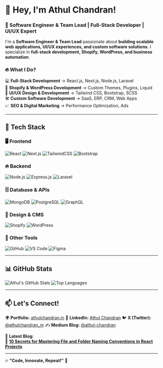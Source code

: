 # 👋 Hey, I'm Athul Chandran!  
### 🚀 Software Engineer & Team Lead | Full-Stack Developer | UI/UX Expert  

I'm a **Software Engineer & Team Lead** passionate about **building scalable web applications, UI/UX experiences, and custom software solutions**. I specialize in **full-stack development, Shopify, WordPress, and business automation**.  

### 🔥 **What I Do?**
💻 **Full-Stack Development** → React.js, Next.js, Node.js, Laravel  
🛒 **Shopify & WordPress Development** → Custom Themes, Plugins, Liquid  
🎨 **UI/UX Design & Development** → Tailwind CSS, Bootstrap, SCSS  
🛠️ **Custom Software Development** → SaaS, ERP, CRM, Web Apps  
📈 **SEO & Digital Marketing** → Performance Optimization, Ads  

---

## 🚀 **Tech Stack**
### 🖥️ **Frontend**
![React](https://img.shields.io/badge/React.js-20232A?style=for-the-badge&logo=react&logoColor=61DAFB)  ![Next.js](https://img.shields.io/badge/Next.js-000000?style=for-the-badge&logo=next.js&logoColor=white)  ![TailwindCSS](https://img.shields.io/badge/TailwindCSS-38B2AC?style=for-the-badge&logo=tailwind-css&logoColor=white)  ![Bootstrap](https://img.shields.io/badge/Bootstrap-7952B3?style=for-the-badge&logo=bootstrap&logoColor=white)  

### 🔥 **Backend**
![Node.js](https://img.shields.io/badge/Node.js-43853D?style=for-the-badge&logo=node.js&logoColor=white)  ![Express.js](https://img.shields.io/badge/Express.js-000000?style=for-the-badge&logo=express&logoColor=white)  ![Laravel](https://img.shields.io/badge/Laravel-FF2D20?style=for-the-badge&logo=laravel&logoColor=white)  

### 🗄️ **Database & APIs**
![MongoDB](https://img.shields.io/badge/MongoDB-47A248?style=for-the-badge&logo=mongodb&logoColor=white)  ![PostgreSQL](https://img.shields.io/badge/PostgreSQL-336791?style=for-the-badge&logo=postgresql&logoColor=white)  ![GraphQL](https://img.shields.io/badge/GraphQL-E10098?style=for-the-badge&logo=graphql&logoColor=white)  

### 🎨 **Design & CMS**
![Shopify](https://img.shields.io/badge/Shopify-7AB55C?style=for-the-badge&logo=shopify&logoColor=white)  ![WordPress](https://img.shields.io/badge/WordPress-21759B?style=for-the-badge&logo=wordpress&logoColor=white)  

### 🚀 **Other Tools**
![GitHub](https://img.shields.io/badge/GitHub-181717?style=for-the-badge&logo=github&logoColor=white)  ![VS Code](https://img.shields.io/badge/VSCode-007ACC?style=for-the-badge&logo=visual-studio-code&logoColor=white)  ![Figma](https://img.shields.io/badge/Figma-333333?style=for-the-badge&logo=figma&logoColor=white)  

---

## 📊 **GitHub Stats**
![Athul's GitHub Stats](https://github-readme-stats.vercel.app/api?username=CodeByAthulChandran&show_icons=true&theme=radical)
![Top Languages](https://github-readme-stats.vercel.app/api/top-langs/?username=CodeByAthulChandran&layout=compact&theme=radical)  

---

## 📫 **Let's Connect!**  
🌍 **Portfolio:** [athulchandran.in](https:athulchandran.in)   💼 **LinkedIn:** [Athul Chandran](https://www.linkedin.com/in/athulchandran-m/)   🐦 **X (Twitter):** [@athulchandran_m](https://x.com/athulchandran_m)   ✍️ **Medium Blog:** [@athul-chandran](https://medium.com/@athul-chandran)

📖 **Latest Blog:**  
🔗 **[10 Secrets for Mastering File and Folder Naming Conventions in React Projects](https://medium.com/@athul-chandran/10-secrets-for-mastering-file-and-folder-naming-conventions-in-react-projects-a29e3103197d)**  

---

🔥 **"Code, Innovate, Repeat!"** 🚀  
